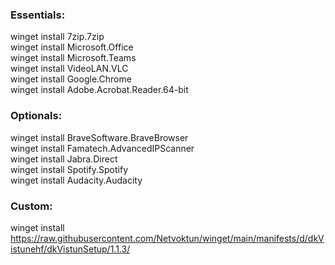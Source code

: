 ### Essentials:  
winget install 7zip.7zip  
winget install Microsoft.Office  
winget install Microsoft.Teams  
winget install VideoLAN.VLC  
winget install Google.Chrome  
winget install Adobe.Acrobat.Reader.64-bit  

### Optionals:  
winget install BraveSoftware.BraveBrowser  
winget install Famatech.AdvancedIPScanner  
winget install Jabra.Direct  
winget install Spotify.Spotify  
winget install Audacity.Audacity  

### Custom:  
winget install https://raw.githubusercontent.com/Netvoktun/winget/main/manifests/d/dkVistunehf/dkVistunSetup/1.1.3/